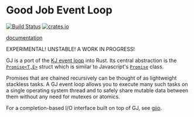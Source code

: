 # Good Job Event Loop

[![Build Status](https://travis-ci.org/dwrensha/gj.svg?branch=master)](https://travis-ci.org/dwrensha/gj)
[![crates.io](http://meritbadge.herokuapp.com/gj)](https://crates.io/crates/gj)

[documentation](http://docs.capnproto-rust.org/gj/index.html)

EXPERIMENTAL! UNSTABLE! A WORK IN PROGRESS!

GJ is a port of the
[KJ event loop](https://capnproto.org/cxxrpc.html#kj-concurrency-framework)
into Rust.
Its central abstraction is the
[`Promise<T,E>`](http://docs.capnproto-rust.org/gj/struct.Promise.html) struct
which is similar to Javascript's
[`Promise`](https://developer.mozilla.org/en-US/docs/Web/JavaScript/Reference/Global_Objects/Promise)
class.

Promises that are chained recursively can be thought of as lightweight stackless tasks.
A GJ event loop allows you to execute many such tasks on a single operating system thread
and to safely share mutable data between them without any need for mutexes or atomics.

For a completion-based I/O interface built on top of GJ,
see [gjio](https://github.com/dwrensha/gjio).

